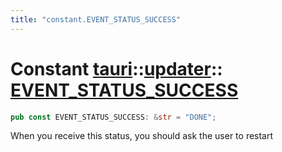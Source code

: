 ```yaml
---
title: "constant.EVENT_STATUS_SUCCESS"
---
```


# Constant [tauri](/docs/api/rust/tauri/../index.html)::​[updater](/docs/api/rust/tauri/index.html)::​[EVENT_STATUS_SUCCESS](/docs/api/rust/tauri/)

```rs
pub const EVENT_STATUS_SUCCESS: &str = "DONE";
```

When you receive this status, you should ask the user to restart
